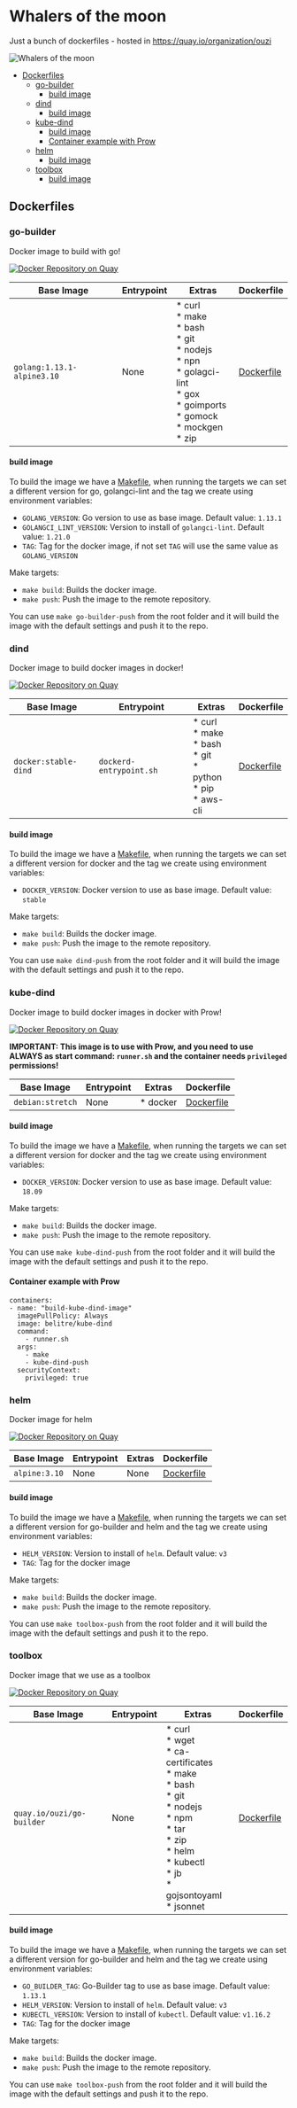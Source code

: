 # Whalers of the moon <!-- omit in toc -->

Just a bunch of dockerfiles - hosted in https://quay.io/organization/ouzi 

![Whalers of the moon](img/whalers.jpg)

- [Dockerfiles](#dockerfiles)
  - [go-builder](#go-builder)
    - [build image](#build-image)
  - [dind](#dind)
    - [build image](#build-image-1)
  - [kube-dind](#kube-dind)
    - [build image](#build-image-2)
    - [Container example with Prow](#container-example-with-prow)
  - [helm](#helm)
    - [build image](#build-image-3)
  - [toolbox](#toolbox)
    - [build image](#build-image-4)

## Dockerfiles

### go-builder

Docker image to build with go!

[![Docker Repository on Quay](https://quay.io/repository/ouzi/go-builder/status "Docker Repository on Quay")](https://quay.io/repository/ouzi/go-builder)

| Base Image | Entrypoint | Extras | Dockerfile |
|------------|------------|--------|------------|
|`golang:1.13.1-alpine3.10`| None | * curl<br> * make<br> * bash<br> * git<br> * nodejs<br> * npn<br> * golagci-lint<br> * gox<br> * goimports<br> * gomock<br> * mockgen<br> * zip| [Dockerfile](./go-builder/Dockerfile) |

#### build image

To build the image we have a [Makefile](./go-builder/Makefile), when running the targets we can set a different version for go, golangci-lint and the tag we create using environment variables:

* `GOLANG_VERSION`: Go version to use as base image. Default value: `1.13.1`
* `GOLANGCI_LINT_VERSION`: Version to install of `golangci-lint`. Default value: `1.21.0`
* `TAG`: Tag for the docker image, if not set `TAG` will use the same value as `GOLANG_VERSION`

Make targets:

* `make build`: Builds the docker image.
* `make push`: Push the image to the remote repository.

You can use `make go-builder-push` from the root folder and it will build the image with the default settings and push it to the repo.

### dind

Docker image to build docker images in docker!

[![Docker Repository on Quay](https://quay.io/repository/ouzi/dind/status "Docker Repository on Quay")](https://quay.io/repository/ouzi/dind)

| Base Image | Entrypoint | Extras | Dockerfile |
|------------|------------|--------|------------|
|`docker:stable-dind`| `dockerd-entrypoint.sh` | * curl<br> * make<br> * bash<br> * git<br> * python<br> * pip<br> * aws-cli | [Dockerfile](./dind/Dockerfile) |

#### build image

To build the image we have a [Makefile](./dind/Makefile), when running the targets we can set a different version for docker and the tag we create using environment variables:

* `DOCKER_VERSION`: Docker version to use as base image. Default value: `stable`

Make targets:

* `make build`: Builds the docker image.
* `make push`: Push the image to the remote repository.

You can use `make dind-push` from the root folder and it will build the image with the default settings and push it to the repo.


### kube-dind

Docker image to build docker images in docker with Prow!

[![Docker Repository on Quay](https://quay.io/repository/ouzi/kube-dind/status "Docker Repository on Quay")](https://quay.io/repository/ouzi/kube-dind)

__IMPORTANT: This image is to use with Prow, and you need to use ALWAYS as start command: `runner.sh` and the container needs `privileged` permissions!__

| Base Image | Entrypoint | Extras | Dockerfile |
|------------|------------|--------|------------|
|`debian:stretch`| None | * docker | [Dockerfile](./kube-dind/Dockerfile) |

#### build image

To build the image we have a [Makefile](./kube-dind/Makefile), when running the targets we can set a different version for docker and the tag we create using environment variables:

* `DOCKER_VERSION`: Docker version to use as base image. Default value: `18.09`

Make targets:

* `make build`: Builds the docker image.
* `make push`: Push the image to the remote repository.

You can use `make kube-dind-push` from the root folder and it will build the image with the default settings and push it to the repo.

#### Container example with Prow

```
containers:
- name: "build-kube-dind-image"
  imagePullPolicy: Always
  image: belitre/kube-dind
  command:
    - runner.sh
  args:
    - make
    - kube-dind-push
  securityContext:
    privileged: true
```

### helm

Docker image for helm

[![Docker Repository on Quay](https://quay.io/repository/ouzi/helm/status "Docker Repository on Quay")](https://quay.io/repository/ouzi/helm)

| Base Image | Entrypoint | Extras | Dockerfile |
|------------|------------|--------|------------|
|`alpine:3.10`| None | None | [Dockerfile](./helm/Dockerfile) |

#### build image

To build the image we have a [Makefile](./helm/Makefile), when running the targets we can set a different version for go-builder and helm and the tag we create using environment variables:

* `HELM_VERSION`: Version to install of `helm`. Default value: `v3`
* `TAG`: Tag for the docker image

Make targets:

* `make build`: Builds the docker image.
* `make push`: Push the image to the remote repository.

You can use `make toolbox-push` from the root folder and it will build the image with the default settings and push it to the repo.

### toolbox

Docker image that we use as a toolbox

[![Docker Repository on Quay](https://quay.io/repository/ouzi/toolbox/status "Docker Repository on Quay")](https://quay.io/repository/ouzi/toolbox)

| Base Image | Entrypoint | Extras | Dockerfile |
|------------|------------|--------|------------|
|`quay.io/ouzi/go-builder`| None | * curl<br> * wget<br> * ca-certificates<br> * make<br> * bash<br> * git<br> * nodejs<br> * npm<br> * tar<br> * zip<br> * helm<br> * kubectl<br> * jb<br> * gojsontoyaml<br> * jsonnet| [Dockerfile](./toolbox/Dockerfile) |

#### build image

To build the image we have a [Makefile](./toolbox/Makefile), when running the targets we can set a different version for go-builder and helm and the tag we create using environment variables:

* `GO_BUILDER_TAG`: Go-Builder tag to use as base image. Default value: `1.13.1`
* `HELM_VERSION`: Version to install of `helm`. Default value: `v3`
* `KUBECTL_VERSION`: Version to install of `kubectl`. Default value: `v1.16.2`
* `TAG`: Tag for the docker image

Make targets:

* `make build`: Builds the docker image.
* `make push`: Push the image to the remote repository.

You can use `make toolbox-push` from the root folder and it will build the image with the default settings and push it to the repo.
